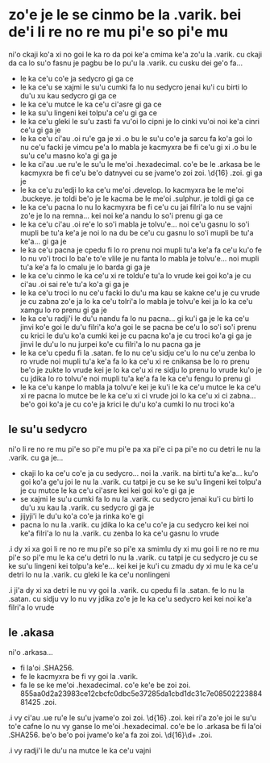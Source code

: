 zo'e je le se cinmo be la .varik. bei de'i li re no re mu pi'e so pi'e mu
=========================================================================
ni'o ckaji ko'a xi no goi le ka ro da poi ke'a cmima ke'a zo'u la .varik. cu ckaji da ca lo su'o fasnu je pagbu be lo pu'u la .varik. cu cusku dei ge'o fa...

* le ka ce'u co'e ja sedycro gi ga ce
* le ka ce'u se xajmi le su'u cumki fa lo nu sedycro jenai ku'i cu birti lo du'u xu kau sedycro gi ga ce
* le ka ce'u mutce le ka ce'u ci'asre gi ga ce
* le ka su'u lingeni kei tolpu'a ce'u gi ga ce
* le ka ce'u gleki le su'u zasti fa vu'oi lo cipni je lo cinki vu'oi noi ke'a cinri ce'u gi ga je
* le ka ce'u ci'au .oi ru'e ga je xi .o bu le su'u co'e ja sarcu fa ko'a goi lo nu ce'u facki je vimcu pe'a lo mabla je kacmyxra be fi ce'u gi xi .o bu le su'u ce'u masno ko'a gi ga je
* le ka ci'au .ue ru'e le su'u le me'oi .hexadecimal. co'e be le .arkasa be le kacmyxra be fi ce'u be'o datnyvei cu se jvame'o zoi zoi. \d{16} .zoi. gi ga je
* le ka ce'u zu'edji lo ka ce'u me'oi .develop. lo kacmyxra be le me'oi .buckeye. je toldi be'o je le kacma be le me'oi .sulphur. je toldi gi ga ce
* le ka ce'u pacna lo nu lo kacmyxra be fi ce'u cu jai filri'a lo nu se vajni zo'e je lo na remna... kei noi ke'a nandu lo so'i prenu gi ga ce
* le ka ce'u ci'au .oi re'e lo so'i mabla je tolvu'e... noi ce'u gasnu lo so'i mupli be tu'a ke'a je noi lo na du be ce'u cu gasnu lo so'i mupli be tu'a ke'a... gi ga je
* le ka ce'u pacna je cpedu fi lo ro prenu noi mupli tu'a ke'a fa ce'u ku'o fe lo nu vo'i troci lo ba'e to'e vlile je nu fanta lo mabla je tolvu'e... noi mupli tu'a ke'a fa lo cmalu je lo barda gi ga je
* le ka ce'u cinmo le ka ce'u xi re toldu'e tu'a lo vrude kei goi ko'a je cu ci'au .oi sai re'e tu'a ko'a gi ga je
* le ka ce'u troci lo nu ce'u facki lo du'u ma kau se kakne ce'u je cu vrude je cu zabna zo'e ja lo ka ce'u tolri'a lo mabla je tolvu'e kei ja lo ka ce'u xamgu lo ro prenu gi ga je
* le ka ce'u radji'i le du'u nandu fa lo nu pacna... gi ku'i ga je le ka ce'u jinvi ko'e goi le du'u filri'a ko'a goi le se pacna be ce'u lo so'i so'i prenu cu krici le du'u ko'a cumki kei je cu pacna ko'a je cu troci ko'a gi ga je jinvi le du'u lo nu jurpei ko'e cu filri'a lo nu pacna ga je
* le ka ce'u cpedu fi la .satan. fe lo nu ce'u sidju ce'u lo nu ce'u zenba lo ro vrude noi mupli tu'a ke'a fa lo ka ce'u xi re cnikansa be lo ro prenu be'o je zukte lo vrude kei je lo ka ce'u xi re sidju lo prenu lo vrude ku'o je cu jdika lo ro tolvu'e noi mupli tu'a ke'a fa le ka ce'u fengu lo prenu gi
* le ka ce'u kanpe lo mabla ja tolvu'e kei je ku'i le ka ce'u mutce le ka ce'u xi re pacna lo mutce be le ka ce'u xi ci vrude joi lo ka ce'u xi ci zabna... be'o goi ko'a je cu co'e ja krici le du'u ko'a cumki lo nu troci ko'a

## le su'u sedycro
ni'o li re no re mu pi'e so pi'e mu pi'e pa xa pi'e ci pa pi'e no cu detri le nu la .varik. cu ga je...

* ckaji lo ka ce'u co'e ja cu sedycro... noi la .varik. na birti tu'a ke'a... ku'o goi ko'a ge'u joi le nu la .varik. cu tatpi je cu se ke su'u lingeni kei tolpu'a je cu mutce le ka ce'u ci'asre kei kei goi ko'e gi ga je
* se xajmi le su'u cumki fa lo nu la .varik. cu sedycro jenai ku'i cu birti lo du'u xu kau la .varik. cu sedycro gi ga je
* jijyji'i le du'u ko'a co'e ja rinka ko'e gi
* pacna lo nu la .varik. cu jdika lo ka ce'u co'e ja cu sedycro kei kei noi ke'a filri'a lo nu la .varik. cu zenba lo ka ce'u gasnu lo vrude

.i dy xi xa goi li re no re mu pi'e so pi'e xa smimlu dy xi mu goi li re no re mu pi'e so pi'e mu le ka ce'u detri lo nu la .varik. cu tatpi je cu sedycro je cu se ke su'u lingeni kei tolpu'a ke'e... kei kei je ku'i cu zmadu dy xi mu le ka ce'u detri lo nu la .varik. cu gleki le ka ce'u nonlingeni

.i ji'a dy xi xa detri le nu vy goi la .varik. cu cpedu fi la .satan. fe lo nu la .satan. cu sidju vy lo nu vy jdika zo'e je le ka ce'u sedycro kei kei noi ke'a filri'a lo vrude

## le .akasa
ni'o .arkasa...

* fi la'oi .SHA256.
* fe le kacmyxra be fi vy goi la .varik.
* fa le se ke me'oi .hexadecimal. co'e ke'e be zoi zoi. 855aa0d2a23983ce12cbcfc0dbc5e37285da1cbd1dc31c7e0850222388481425 .zoi.

.i vy ci'au .ue ru'e le su'u jvame'o zoi zoi. \d{16} .zoi. kei ri'a zo'e joi le su'u to'e cafne lo nu vy ganse lo me'oi .hexadecimal. co'e be lo .arkasa be fi la'oi .SHA256. be'o be'o poi jvame'o ke'a fa zoi zoi. \d{16}\d+ .zoi.

.i vy radji'i le du'u na mutce le ka ce'u vajni
